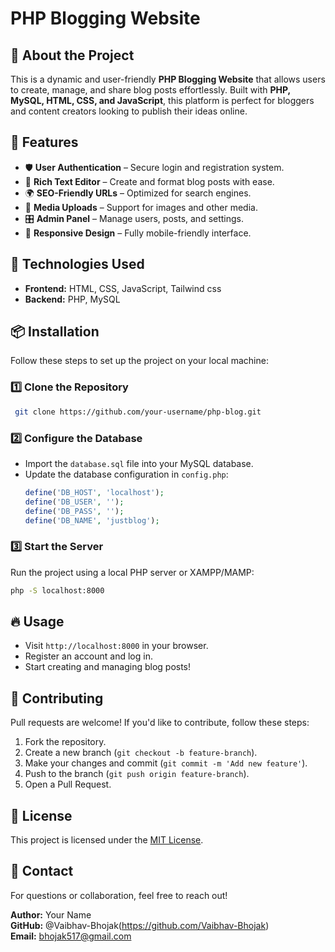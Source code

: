 # PHP Blogging Website

## 📌 About the Project
This is a dynamic and user-friendly **PHP Blogging Website** that allows users to create, manage, and share blog posts effortlessly. Built with **PHP, MySQL, HTML, CSS, and JavaScript**, this platform is perfect for bloggers and content creators looking to publish their ideas online.

## 🎯 Features
- 🛡️ **User Authentication** – Secure login and registration system.
- 📝 **Rich Text Editor** – Create and format blog posts with ease.
- 🌍 **SEO-Friendly URLs** – Optimized for search engines.
- 📸 **Media Uploads** – Support for images and other media.
- 🎛️ **Admin Panel** – Manage users, posts, and settings.
- 📱 **Responsive Design** – Fully mobile-friendly interface.

## 🚀 Technologies Used
- **Frontend:** HTML, CSS, JavaScript, Tailwind css
- **Backend:** PHP, MySQL

## 📦 Installation
Follow these steps to set up the project on your local machine:

### 1️⃣ Clone the Repository
```sh
 git clone https://github.com/your-username/php-blog.git
```

### 2️⃣ Configure the Database
- Import the `database.sql` file into your MySQL database.
- Update the database configuration in `config.php`:
  ```php
  define('DB_HOST', 'localhost');
  define('DB_USER', '');
  define('DB_PASS', '');
  define('DB_NAME', 'justblog');
  ```

### 3️⃣ Start the Server
Run the project using a local PHP server or XAMPP/MAMP:
```sh
php -S localhost:8000
```

## 🔥 Usage
- Visit `http://localhost:8000` in your browser.
- Register an account and log in.
- Start creating and managing blog posts!

## 🤝 Contributing
Pull requests are welcome! If you'd like to contribute, follow these steps:
1. Fork the repository.
2. Create a new branch (`git checkout -b feature-branch`).
3. Make your changes and commit (`git commit -m 'Add new feature'`).
4. Push to the branch (`git push origin feature-branch`).
5. Open a Pull Request.

## 📜 License
This project is licensed under the [MIT License](LICENSE).

## 📧 Contact
For questions or collaboration, feel free to reach out!

**Author:** Your Name  
**GitHub:** @Vaibhav-Bhojak(https://github.com/Vaibhav-Bhojak)  
**Email:** bhojak517@gmail.com
